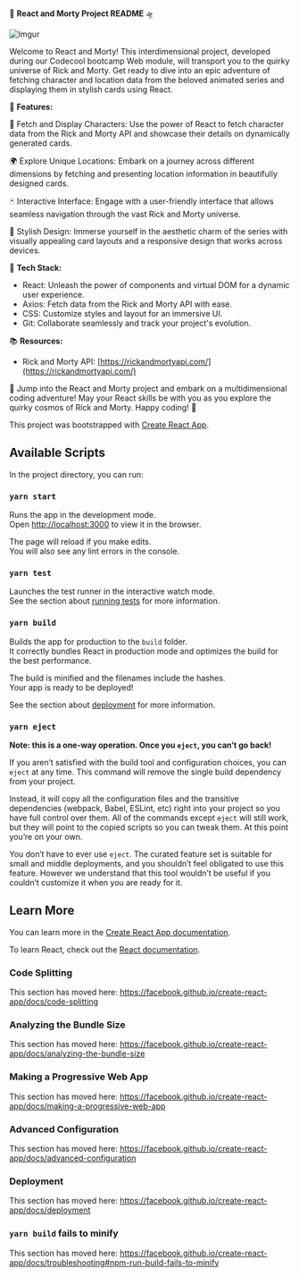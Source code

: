 🚀 **React and Morty Project README** 🛸

![Imgur](https://i.imgur.com/a4UtDr8.png)

Welcome to React and Morty! This interdimensional project, developed during our Codecool bootcamp Web module, will transport you to the quirky universe of Rick and Morty. Get ready to dive into an epic adventure of fetching character and location data from the beloved animated series and displaying them in stylish cards using React.

🎉 **Features:**

👥 Fetch and Display Characters: Use the power of React to fetch character data from the Rick and Morty API and showcase their details on dynamically generated cards.

🌍 Explore Unique Locations: Embark on a journey across different dimensions by fetching and presenting location information in beautifully designed cards.

🃏 Interactive Interface: Engage with a user-friendly interface that allows seamless navigation through the vast Rick and Morty universe.

🎨 Stylish Design: Immerse yourself in the aesthetic charm of the series with visually appealing card layouts and a responsive design that works across devices.


🤖 **Tech Stack:**

- React: Unleash the power of components and virtual DOM for a dynamic user experience.
- Axios: Fetch data from the Rick and Morty API with ease.
- CSS: Customize styles and layout for an immersive UI.
- Git: Collaborate seamlessly and track your project's evolution.

📚 **Resources:**

- Rick and Morty API: [https://rickandmortyapi.com/](https://rickandmortyapi.com/)

🚀 Jump into the React and Morty project and embark on a multidimensional coding adventure! May your React skills be with you as you explore the quirky cosmos of Rick and Morty. Happy coding! 🌌


This project was bootstrapped with [Create React App](https://github.com/facebook/create-react-app).

## Available Scripts

In the project directory, you can run:

### `yarn start`

Runs the app in the development mode.<br />
Open [http://localhost:3000](http://localhost:3000) to view it in the browser.

The page will reload if you make edits.<br />
You will also see any lint errors in the console.

### `yarn test`

Launches the test runner in the interactive watch mode.<br />
See the section about [running tests](https://facebook.github.io/create-react-app/docs/running-tests) for more information.

### `yarn build`

Builds the app for production to the `build` folder.<br />
It correctly bundles React in production mode and optimizes the build for the best performance.

The build is minified and the filenames include the hashes.<br />
Your app is ready to be deployed!

See the section about [deployment](https://facebook.github.io/create-react-app/docs/deployment) for more information.

### `yarn eject`

**Note: this is a one-way operation. Once you `eject`, you can’t go back!**

If you aren’t satisfied with the build tool and configuration choices, you can `eject` at any time. This command will remove the single build dependency from your project.

Instead, it will copy all the configuration files and the transitive dependencies (webpack, Babel, ESLint, etc) right into your project so you have full control over them. All of the commands except `eject` will still work, but they will point to the copied scripts so you can tweak them. At this point you’re on your own.

You don’t have to ever use `eject`. The curated feature set is suitable for small and middle deployments, and you shouldn’t feel obligated to use this feature. However we understand that this tool wouldn’t be useful if you couldn’t customize it when you are ready for it.

## Learn More

You can learn more in the [Create React App documentation](https://facebook.github.io/create-react-app/docs/getting-started).

To learn React, check out the [React documentation](https://reactjs.org/).

### Code Splitting

This section has moved here: https://facebook.github.io/create-react-app/docs/code-splitting

### Analyzing the Bundle Size

This section has moved here: https://facebook.github.io/create-react-app/docs/analyzing-the-bundle-size

### Making a Progressive Web App

This section has moved here: https://facebook.github.io/create-react-app/docs/making-a-progressive-web-app

### Advanced Configuration

This section has moved here: https://facebook.github.io/create-react-app/docs/advanced-configuration

### Deployment

This section has moved here: https://facebook.github.io/create-react-app/docs/deployment

### `yarn build` fails to minify

This section has moved here: https://facebook.github.io/create-react-app/docs/troubleshooting#npm-run-build-fails-to-minify
